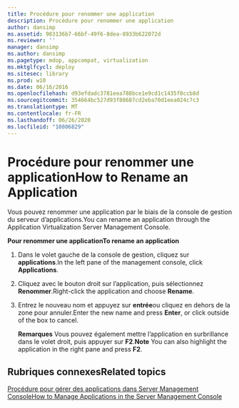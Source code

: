 ```yaml
---
title: Procédure pour renommer une application
description: Procédure pour renommer une application
author: dansimp
ms.assetid: 983136b7-66bf-49f6-8dea-8933b622072d
ms.reviewer: ''
manager: dansimp
ms.author: dansimp
ms.pagetype: mdop, appcompat, virtualization
ms.mktglfcycl: deploy
ms.sitesec: library
ms.prod: w10
ms.date: 06/16/2016
ms.openlocfilehash: d93efdadc3781eea788bce1e9cd1c1435f8ccb8d
ms.sourcegitcommit: 354664bc527d93f80687cd2eba70d1eea024c7c3
ms.translationtype: MT
ms.contentlocale: fr-FR
ms.lasthandoff: 06/26/2020
ms.locfileid: "10806829"
---
```

# <span data-ttu-id="72bbf-103">Procédure pour renommer une application</span><span class="sxs-lookup"><span data-stu-id="72bbf-103">How to Rename an Application</span></span>


<span data-ttu-id="72bbf-104">Vous pouvez renommer une application par le biais de la console de gestion du serveur d’applications.</span><span class="sxs-lookup"><span data-stu-id="72bbf-104">You can rename an application through the Application Virtualization Server Management Console.</span></span>

**<span data-ttu-id="72bbf-105">Pour renommer une application</span><span class="sxs-lookup"><span data-stu-id="72bbf-105">To rename an application</span></span>**

1.  <span data-ttu-id="72bbf-106">Dans le volet gauche de la console de gestion, cliquez sur **applications**.</span><span class="sxs-lookup"><span data-stu-id="72bbf-106">In the left pane of the management console, click **Applications**.</span></span>

2.  <span data-ttu-id="72bbf-107">Cliquez avec le bouton droit sur l’application, puis sélectionnez **Renommer**.</span><span class="sxs-lookup"><span data-stu-id="72bbf-107">Right-click the application and choose **Rename**.</span></span>

3.  <span data-ttu-id="72bbf-108">Entrez le nouveau nom et appuyez sur **entrée**ou cliquez en dehors de la zone pour annuler.</span><span class="sxs-lookup"><span data-stu-id="72bbf-108">Enter the new name and press **Enter**, or click outside of the box to cancel.</span></span>

    <span data-ttu-id="72bbf-109">**Remarques**  Vous pouvez également mettre l’application en surbrillance dans le volet droit, puis appuyer sur **F2**.</span><span class="sxs-lookup"><span data-stu-id="72bbf-109">**Note** You can also highlight the application in the right pane and press **F2**.</span></span>

     

## <span data-ttu-id="72bbf-110">Rubriques connexes</span><span class="sxs-lookup"><span data-stu-id="72bbf-110">Related topics</span></span>


[<span data-ttu-id="72bbf-111">Procédure pour gérer des applications dans Server Management Console</span><span class="sxs-lookup"><span data-stu-id="72bbf-111">How to Manage Applications in the Server Management Console</span></span>](how-to-manage-applications-in-the-server-management-console.md)

 

 





